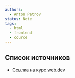 ```yaml
---
authors:
  - Anton Petrov
status: Note
tags:
  - html
  - frontend
  - cource
---
```

## Список источников

- [Ссылка на курс web.dev](https://web.dev/learn/html/)
